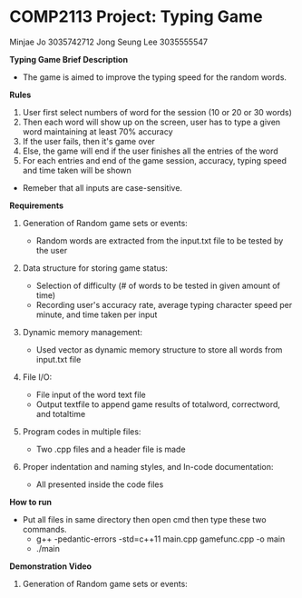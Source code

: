 # COMP2113 Project: Typing Game
Minjae Jo 3035742712
Jong Seung Lee 3035555547
  
**Typing Game Brief Description**

   - The game is aimed to improve the typing speed for the random words.

**Rules**

   1. User first select numbers of word for the session (10 or 20 or 30 words)
   2. Then each word will show up on the screen, user has to type a given word maintaining at least 70% accuracy
   3. If the user fails, then it's game over
   4. Else, the game will end if the user finishes all the entries of the word
   5. For each entries and end of the game session, accuracy, typing speed and time taken will be shown 
   * Remeber that all inputs are case-sensitive.

**Requirements**

1. Generation of Random game sets or events:
   - Random words are extracted from the input.txt file to be tested by the user

2. Data structure for storing game status:
   - Selection of difficulty (# of words to be tested in given amount of time)
   - Recording user's accuracy rate, average typing character speed per minute, and time taken per input

3. Dynamic memory management:
   - Used vector as dynamic memory structure to store all words from input.txt file

4. File I/O:
   - File input of the word text file
   - Output textfile to append game results of totalword, correctword, and totaltime

5. Program codes in multiple files:
   - Two .cpp files and a header file is made

6. Proper indentation and naming styles, and In-code documentation:
   - All presented inside the code files

**How to run**

   - Put all files in same directory then open cmd then type these two commands.
     - g++ -pedantic-errors -std=c++11 main.cpp gamefunc.cpp -o main
     - ./main

**Demonstration Video**

1. Generation of Random game sets or events:
